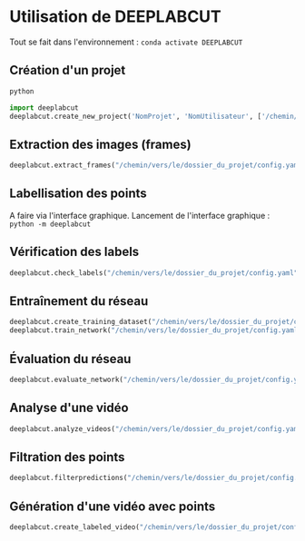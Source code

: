 # Utilisation de DEEPLABCUT
Tout se fait dans l'environnement : ```conda activate DEEPLABCUT```

## Création d'un projet
```bash
python
```
```python
import deeplabcut
deeplabcut.create_new_project('NomProjet', 'NomUtilisateur', ['/chemin/vers/ta_video.mp4'], working_directory='/chemin/vers/le/dossier_du_projet', copy_videos=True)```  
```

## Extraction des images (frames)
```python
deeplabcut.extract_frames("/chemin/vers/le/dossier_du_projet/config.yaml")
```

## Labellisation des points 
A faire via l'interface graphique.
Lancement de l'interface graphique : ```python -m deeplabcut```

## Vérification des labels
```python
deeplabcut.check_labels("/chemin/vers/le/dossier_du_projet/config.yaml")
```

## Entraînement du réseau
```python
deeplabcut.create_training_dataset("/chemin/vers/le/dossier_du_projet/config.yaml")
deeplabcut.train_network("/chemin/vers/le/dossier_du_projet/config.yaml", maxiters= 5000 , displayiters = 100)
```

## Évaluation du réseau
```python
deeplabcut.evaluate_network("/chemin/vers/le/dossier_du_projet/config.yaml")
```

## Analyse d'une vidéo
```python
deeplabcut.analyze_videos("/chemin/vers/le/dossier_du_projet/config.yaml" ['/chemin/vers/ta_video.mp4'])
```

## Filtration des points
```python
deeplabcut.filterpredictions("/chemin/vers/le/dossier_du_projet/config.yaml ['/chemin/vers/ta_video.mp4']")
```

## Génération d'une vidéo avec points
```python
deeplabcut.create_labeled_video("/chemin/vers/le/dossier_du_projet/config.yaml ['/chemin/vers/ta_video.mp4']")
```